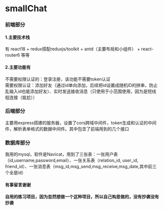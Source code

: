 # smallChat

### 前端部分
#### 1.主要技术栈  
有 react18 + redux搭配reduxjs/toolkit + antd（主要布局和小组件） + react-router6 等等
#### 2.主要功能有
不需要权限认证的：登录注册，该功能不需要token认证  
需要权限认证：添加好友（通过id单向添加，后续把id设置成随机ID的拼串，防止乱输入id也能添加好友）、实时发送接收消息（只使用于小范围使用，因为是短线程连接（尴尬））

### 后端部分
主要用express搭建的服务器，设置了cors跨域中间件，token生成和认证的中间件，解析表单格式的数据中间件。其中包含了前端用到的几个接口

### 数据库部分
我用的mysql，软件是Navicat，用到了三张表：一张用户表（id,username,password,email）、一张关系表（relation_id, user_id, friend_id）、一张消息表（msg_id,msg_send,msg_receive,msg_date,其中前三个全是id）

#### 有事留言谢谢
#### 自用的练习项目，因为忽然想做一个这种项目，所以自己构思做的，没有抄袭没有抄袭

